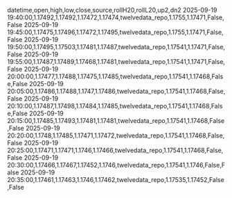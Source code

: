 datetime,open,high,low,close,source,rollH20,rollL20,up2,dn2
2025-09-19 19:40:00,1.17492,1.17492,1.17472,1.17474,twelvedata_repo,1.1755,1.17471,False,False
2025-09-19 19:45:00,1.17475,1.17496,1.17472,1.17495,twelvedata_repo,1.1755,1.17471,False,False
2025-09-19 19:50:00,1.17495,1.17503,1.17481,1.17487,twelvedata_repo,1.17541,1.17471,False,False
2025-09-19 19:55:00,1.17487,1.17489,1.17468,1.17481,twelvedata_repo,1.17541,1.17471,False,False
2025-09-19 20:00:00,1.17477,1.17488,1.17475,1.17485,twelvedata_repo,1.17541,1.17468,False,False
2025-09-19 20:05:00,1.17486,1.17488,1.1747,1.17486,twelvedata_repo,1.17541,1.17468,False,False
2025-09-19 20:10:00,1.17487,1.17498,1.17484,1.17485,twelvedata_repo,1.17541,1.17468,False,False
2025-09-19 20:15:00,1.17485,1.17493,1.17481,1.17481,twelvedata_repo,1.17541,1.17468,False,False
2025-09-19 20:20:00,1.1748,1.17485,1.17471,1.17472,twelvedata_repo,1.17541,1.17468,False,False
2025-09-19 20:25:00,1.17471,1.17471,1.1746,1.17466,twelvedata_repo,1.17541,1.17468,False,False
2025-09-19 20:30:00,1.17466,1.17467,1.17452,1.1746,twelvedata_repo,1.17541,1.1746,False,False
2025-09-19 20:35:00,1.17461,1.17463,1.1746,1.17462,twelvedata_repo,1.17535,1.17452,False,False
